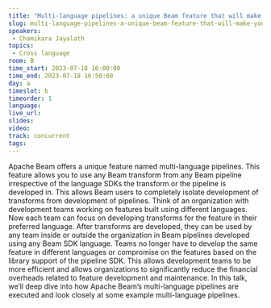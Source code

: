 ```yaml
---
title: "Multi-language pipelines: a unique Beam feature that will make your team more efficient"
slug: multi-language-pipelines-a-unique-beam-feature-that-will-make-your-team-more-efficient
speakers:
 - Chamikara Jayalath
topics:
 - Cross language
room: B
time_start: 2023-07-18 16:00:00
time_end: 2023-07-18 16:50:00
day: a
timeslot: b
timeorder: 1
language: 
live_url: 
slides: 
video: 
track: concurrent
tags:
---
```


Apache Beam offers a unique feature named multi-language pipelines. This feature allows you to use any Beam transform from any Beam pipeline irrespective of the language SDKs the transform or the pipeline is developed in. This allows Beam users to completely isolate development of transforms from development of pipelines. Think of an organization with development teams working on features built using different languages. Now each team can focus on developing transforms for the feature in their preferred language. After transforms are developed, they can be used by any team inside or outside the organization in Beam pipelines developed using any Beam SDK language. Teams no longer have to develop the same feature in different languages or compromise on the features based on the library support of the pipeline SDK. This allows development teams to be more efficient and allows organizations to significantly reduce the financial overheads related to feature development and maintenance. In this talk, we’ll deep dive into how Apache Beam’s multi-language pipelines are executed and look closely at some example multi-language pipelines.